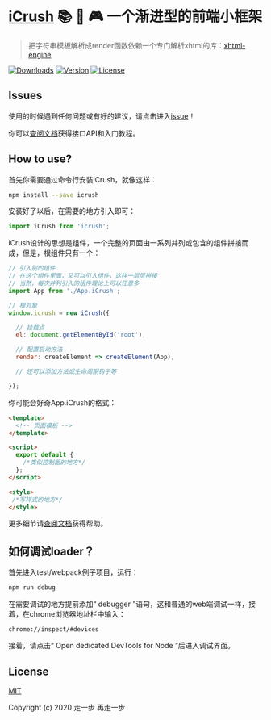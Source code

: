 # [iCrush](https://github.com/yelloxing/iCrush) 📚 🚧 🎮 一个渐进型的前端小框架

> 把字符串模板解析成render函数依赖一个专门解析xhtml的库：[xhtml-engine](https://github.com/yelloxing/xhtml-engine)

<a href="https://yelloxing.github.io/npm-downloads/?interval=7&packages=icrush"><img src="https://img.shields.io/npm/dm/icrush.svg" alt="Downloads"></a>
<a href="https://www.npmjs.com/package/icrush"><img src="https://img.shields.io/npm/v/icrush.svg" alt="Version"></a>
<a href="https://github.com/yelloxing/icrush/blob/master/LICENSE"><img src="https://img.shields.io/npm/l/icrush.svg" alt="License"></a>

## Issues
使用的时候遇到任何问题或有好的建议，请点击进入[issue](https://github.com/yelloxing/iCrush/issues)！

你可以[查阅文档](https://github.com/yelloxing/iCrush/blob/master/docs/index.md)获得接口API和入门教程。

## How to use?

首先你需要通过命令行安装iCrush，就像这样：

```bash
npm install --save icrush
```

安装好了以后，在需要的地方引入即可：

```js
import iCrush from 'icrush';
```

iCrush设计的思想是组件，一个完整的页面由一系列并列或包含的组件拼接而成，但是，根组件只有一个：

```js
// 引入别的组件
// 在这个组件里面，又可以引入组件，这样一层层拼接
// 当然，每次并列引入的组件理论上可以任意多
import App from './App.iCrush';

// 根对象
window.icrush = new iCrush({

  // 挂载点
  el: document.getElementById('root'),

  // 配置启动方法
  render: createElement => createElement(App),

  // 还可以添加方法或生命周期钩子等

});
```

你可能会好奇App.iCrush的格式：

```html
<template>
  <!-- 页面模板 -->
</template>

<script>
  export default {
    /*类似控制器的地方*/
  };
</script>

<style>
 /*写样式的地方*/
</style>
```

更多细节请[查阅文档](https://github.com/yelloxing/iCrush/blob/master/docs/index.md)获得帮助。

如何调试loader？
--------------------------------------

首先进入test/webpack例子项目，运行：

```bash
npm run debug
```

在需要调试的地方提前添加“ debugger ”语句，这和普通的web端调试一样，接着，在chrome浏览器地址栏中输入：

```
chrome://inspect/#devices
```

接着，请点击“ Open dedicated DevTools for Node ”后进入调试界面。

## License

[MIT](https://github.com/yelloxing/iCrush/blob/master/LICENSE)

Copyright (c) 2020 走一步 再走一步
